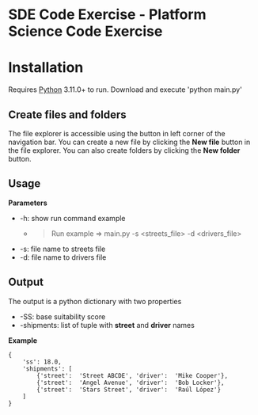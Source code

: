 # SDE Code Exercise - Platform Science Code Exercise


# Installation

Requires [Python](https://www.python.org/downloads/) 3.11.0+ to run.
Download and execute 'python main.py'

## Create files and folders

The file explorer is accessible using the button in left corner of the navigation bar. You can create a new file by clicking the **New file** button in the file explorer. You can also create folders by clicking the **New folder** button.

## Usage
**Parameters**
- -h: show run command example
	- >Run example => main.py -s <streets_file> -d <drivers_file>
- -s: file name to streets file
- -d: file name to drivers file

## Output
The output is a python dictionary with two properties
- -SS: base suitability score
- -shipments: list of tuple with **street** and **driver** names

**Example**
```
{
	'ss': 18.0,
	'shipments': [
		{'street':  'Street ABCDE', 'driver':  'Mike Cooper'},
		{'street':  'Angel Avenue', 'driver':  'Bob Locker'},
		{'street':  'Stars Street', 'driver':  'Raúl López'}
	]
}
```